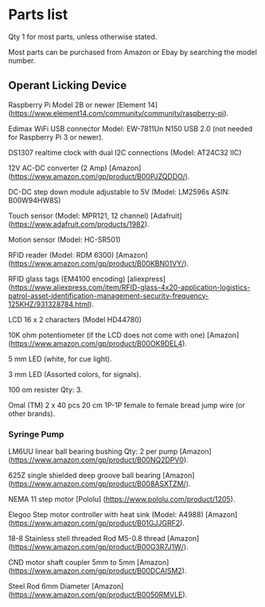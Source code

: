
# Parts list  

Qty 1 for most parts, unless otherwise stated.

Most parts can be purchased from Amazon or Ebay by searching the model number.  

## Operant Licking Device 

Raspberry Pi Model 2B or newer [Element 14] (https://www.element14.com/community/community/raspberry-pi).

Edimax WiFi USB connector Model:  EW-7811Un N150 USB 2.0 (not needed for Raspberry Pi 3 or newer).

DS1307 realtime clock with dual I2C connections (Model: AT24C32 IIC) 

12V AC-DC converter (2 Amp) [Amazon] (https://www.amazon.com/gp/product/B00PJZQDDO/).

DC-DC step down module adjustable to 5V (Model: LM2596s ASIN: B00W94HW8S) 

Touch sensor (Model: MPR121, 12 channel) [Adafruit] (https://www.adafruit.com/products/1982).

Motion sensor (Model: HC-SR501)  

RFID reader (Model: RDM 6300) [Amazon] (https://www.amazon.com/gp/product/B00KBN01VY/).

RFID glass tags (EM4100 encoding) [aliexpress] (https://www.aliexpress.com/item/RFID-glass-4x20-application-logistics-patrol-asset-identification-management-security-frequency-125KHZ/931328784.html).

LCD 16 x 2 characters (Model HD44780)  

10K ohm potentiometer (if the LCD does not come with one) [Amazon] (https://www.amazon.com/gp/product/B00OK9DEL4).

5 mm LED (white, for cue light).

3 mm LED (Assorted colors, for signals).

100 om resister Qty: 3.

Omal (TM) 2 x 40 pcs 20 cm 1P-1P female to female bread jump wire (or other brands).

### Syringe Pump

LM6UU linear ball bearing bushing  Qty: 2 per pump [Amazon] (https://www.amazon.com/gp/product/B00NQ2DPV0).

625Z single shielded deep groove ball bearing  [Amazon] (https://www.amazon.com/gp/product/B008ASXTZM/).

NEMA 11 step motor [Pololu] (https://www.pololu.com/product/1205). 

Elegoo Step motor controller with heat sink (Model: A4988) [Amazon] (https://www.amazon.com/gp/product/B01GJJGRF2).

18-8 Stainless stell threaded Rod M5-0.8 thread [Amazon] (https://www.amazon.com/gp/product/B00G3R7J1W/).

CND motor shaft coupler 5mm to 5mm [Amazon] (https://www.amazon.com/gp/product/B00DCAISM2).

Steel Rod 6mm Diameter [Amazon] (https://www.amazon.com/gp/product/B0050RMVLE).

